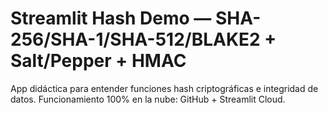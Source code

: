 # Streamlit Hash Demo — SHA-256/SHA-1/SHA-512/BLAKE2 + Salt/Pepper + HMAC
App didáctica para entender funciones hash criptográficas e integridad de datos.
Funcionamiento 100% en la nube: GitHub + Streamlit Cloud.
